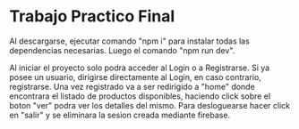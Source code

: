 # Trabajo Practico Final

Al descargarse, ejecutar comando "npm i" para instalar todas las dependencias necesarias. Luego el comando "npm run dev".

Al iniciar el proyecto solo podra acceder al Login o a Registrarse. Si ya posee un usuario, dirigirse directamente al Login, en caso contrario, registrarse.
Una vez registrado va a ser redirigido a "home" donde encontrara el listado de productos disponibles, haciendo click sobre el boton "ver" podra ver los detalles del mismo.
Para desloguearse hacer click en "salir" y se eliminara la sesion creada mediante firebase.